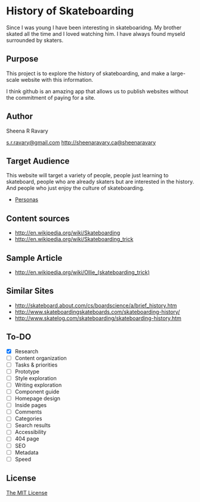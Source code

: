 # History of Skateboarding

Since I was young I have been interesting in skateboaridng. My brother skated all the time and I loved watching him. I have always found myseld surrounded by skaters. 

## Purpose

This project is to explore the history of skateboarding, and make a large-scale website with this information. 

I think github is an amazing app that allows us to publish websites without the commitment of paying for a site.

## Author

Sheena R Ravary

[s.r.ravary@gmail.com](mailto:s.r.ravary@gmail.com)
<http://sheenaravary.ca>[@sheenaravary](http://)

## Target Audience

This website will target a variety of people, people just learning to skateboard, people who are already skaters but are interested in the history. And people who just enjoy the culture of skateboarding. 

- [Personas](personas.md)

## Content sources

- <http://en.wikipedia.org/wiki/Skateboarding>
- <http://en.wikipedia.org/wiki/Skateboarding_trick>


## Sample Article

- <http://en.wikipedia.org/wiki/Ollie_(skateboarding_trick)>


## Similar Sites

- <http://skateboard.about.com/cs/boardscience/a/brief_history.htm>
- <http://www.skateboardingskateboards.com/skateboarding-history/>
- <http://www.skatelog.com/skateboarding/skateboarding-history.htm>


## To-DO

- [x] Research
- [ ] Content organization
- [ ] Tasks & priorities
- [ ] Prototype
- [ ] Style exploration
- [ ] Writing exploration
- [ ] Component guide
- [ ] Homepage design
- [ ] Inside pages
- [ ] Comments
- [ ] Categories
- [ ] Search results
- [ ] Accessibility
- [ ] 404 page
- [ ] SEO
- [ ] Metadata
- [ ] Speed

## License

[The MIT License](LICENSE)